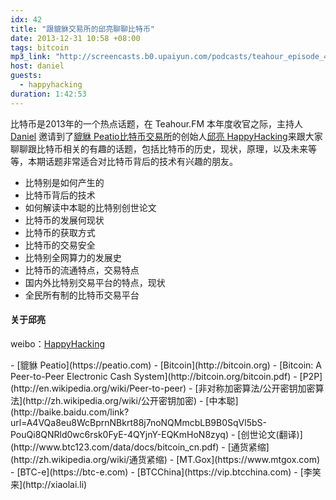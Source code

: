 ```yaml
---
idx: 42
title: "跟貔貅交易所的邱亮聊聊比特币"
date: 2013-12-31 10:58 +08:00
tags: bitcoin
mp3_link: "http://screencasts.b0.upaiyun.com/podcasts/teahour_episode_42.m4a"
host: daniel
guests:
  - happyhacking
duration: 1:42:53
---
```


比特币是2013年的一个热点话题，在 Teahour.FM 本年度收官之际，主持人 [Daniel](http://lvguoning.com) 邀请到了[貔貅 Peatio比特币交易所](https://peatio.com)的创始人[邱亮 HappyHacking](http://weibo.com/hpyhck)来跟大家聊聊跟比特币相关的有趣的话题，包括比特币的历史，现状，原理，以及未来等等，本期话题非常适合对比特币背后的技术有兴趣的朋友。

- 比特别是如何产生的
- 比特币背后的技术
- 如何解读中本聪的比特别创世论文
- 比特币的发展何现状
- 比特币的获取方式
- 比特币的交易安全
- 比特别全网算力的发展史
- 比特币的流通特点，交易特点
- 国内外比特别交易平台的特点，现状
- 全民所有制的比特币交易平台

#### 关于邱亮

weibo：[HappyHacking](http://weibo.com/hpyhck)


<section class="notes" markdown="1">
- [貔貅 Peatio](https://peatio.com)
- [Bitcoin](http://bitcoin.org)
- [Bitcoin: A Peer-to-Peer Electronic Cash System](http://bitcoin.org/bitcoin.pdf)
- [P2P](http://en.wikipedia.org/wiki/Peer-to-peer)
- [非对称加密算法/公开密钥加密算法](http://zh.wikipedia.org/wiki/公开密钥加密)
- [中本聪](http://baike.baidu.com/link?url=A4VQa8eu8WcBprnNBkrt88j7noNQMmcbLB9B0SqVl5bS-PouQi8QNRld0wc6rsk0FyE-4QYjnY-EQKmHoN8zyq)
- [创世论文(翻译)](http://www.btc123.com/data/docs/bitcoin_cn.pdf)
- [通货紧缩](http://zh.wikipedia.org/wiki/通货紧缩)
- [MT.Gox](https://www.mtgox.com)
- [BTC-e](https://btc-e.com)
- [BTCChina](https://vip.btcchina.com)
- [李笑来](http://xiaolai.li)
</section>

